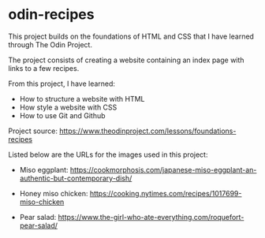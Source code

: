 # odin-recipes
This project builds on the foundations of HTML and CSS that I have learned through The Odin Project.

The project consists of creating a website containing an index page with links to a few recipes.

From this project, I have learned:

* How to structure a website with HTML
* How style a website with CSS
* How to use Git and Github

Project source: https://www.theodinproject.com/lessons/foundations-recipes

Listed below are the URLs for the images used in this project:

* Miso eggplant: https://cookmorphosis.com/japanese-miso-eggplant-an-authentic-but-contemporary-dish/

* Honey miso chicken: https://cooking.nytimes.com/recipes/1017699-miso-chicken

* Pear salad: https://www.the-girl-who-ate-everything.com/roquefort-pear-salad/

